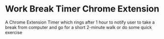 # Work Break Timer Chrome Extension
A Chrome Extension Timer which rings after 1 hour to notify user to take a break from computer and go for a short 2-minute walk or do some quick exercise

